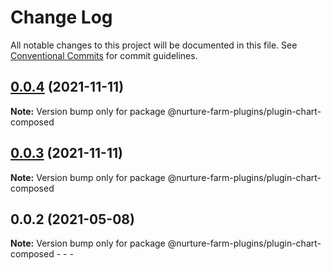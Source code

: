 # Change Log

All notable changes to this project will be documented in this file.
See [Conventional Commits](https://conventionalcommits.org) for commit guidelines.

## [0.0.4](https://github.com/abdullah-mukadam/nurture-farm-plugins/compare/@nurture-farm-plugins/plugin-chart-composed@0.0.3...@nurture-farm-plugins/plugin-chart-composed@0.0.4) (2021-11-11)

**Note:** Version bump only for package @nurture-farm-plugins/plugin-chart-composed





## [0.0.3](https://github.com/abdullah-mukadam/nurture-farm-plugins/compare/@nurture-farm-plugins/plugin-chart-composed@0.0.2...@nurture-farm-plugins/plugin-chart-composed@0.0.3) (2021-11-11)

**Note:** Version bump only for package @nurture-farm-plugins/plugin-chart-composed





## 0.0.2 (2021-05-08)

**Note:** Version bump only for package @nurture-farm-plugins/plugin-chart-composed  - - -
